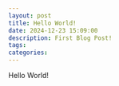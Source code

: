 ```yaml
---
layout: post
title: Hello World!
date: 2024-12-23 15:09:00
description: First Blog Post!
tags: 
categories: 
---
```


Hello World!